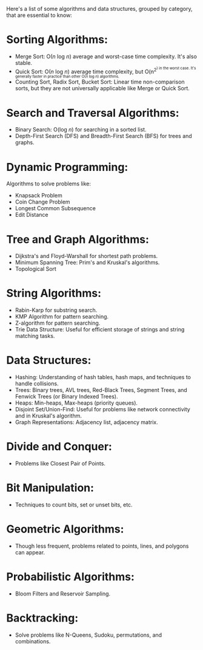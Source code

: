 Here's a list of some algorithms and data structures, grouped by category, that are essential to know:

# Sorting Algorithms:

- Merge Sort: O(*n* log *n*) average and worst-case time complexity. It's also stable.
- Quick Sort: O(*n* log *n*) average time complexity, but O(n<sup>2<sup>) in the worst case. It's generally faster in practice than other O(*n* log *n*) algorithms.
- Counting Sort, Radix Sort, Bucket Sort: Linear time non-comparison sorts, but they are not universally applicable like Merge or Quick Sort.

# Search and Traversal Algorithms:

- Binary Search: O(log *n*) for searching in a sorted list.
- Depth-First Search (DFS) and Breadth-First Search (BFS) for trees and graphs.

# Dynamic Programming:

Algorithms to solve problems like:
 - Knapsack Problem
 - Coin Change Problem
 - Longest Common Subsequence
 - Edit Distance

# Tree and Graph Algorithms:
- Dijkstra's and Floyd-Warshall for shortest path problems.
- Minimum Spanning Tree: Prim's and Kruskal's algorithms.
- Topological Sort

# String Algorithms:
- Rabin-Karp for substring search.
- KMP Algorithm for pattern searching.
- Z-algorithm for pattern searching.
- Trie Data Structure: Useful for efficient storage of strings and string matching tasks.

# Data Structures:

- Hashing: Understanding of hash tables, hash maps, and techniques to handle collisions.
- Trees: Binary trees, AVL trees, Red-Black Trees, Segment Trees, and Fenwick Trees (or Binary Indexed Trees).
- Heaps: Min-heaps, Max-heaps (priority queues).
- Disjoint Set/Union-Find: Useful for problems like network connectivity and in Kruskal's algorithm.
- Graph Representations: Adjacency list, adjacency matrix.

# Divide and Conquer:

- Problems like Closest Pair of Points.

# Bit Manipulation:

- Techniques to count bits, set or unset bits, etc.

# Geometric Algorithms:

- Though less frequent, problems related to points, lines, and polygons can appear.

# Probabilistic Algorithms:

- Bloom Filters and Reservoir Sampling.

# Backtracking:

- Solve problems like N-Queens, Sudoku, permutations, and combinations.